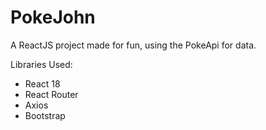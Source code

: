 # PokeJohn
A ReactJS project made for fun, using the PokeApi for data.

Libraries Used:
- React 18
- React Router
- Axios
- Bootstrap